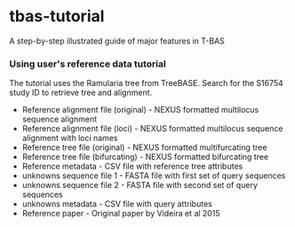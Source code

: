 # tbas-tutorial
A step-by-step illustrated guide of major features in T-BAS

### Using user's reference data tutorial
The tutorial uses the Ramularia tree from TreeBASE. Search for the S16754 study ID to retrieve tree and alignment.

* Reference alignment file (original) - NEXUS formatted multilocus sequence alignment
* Reference alignment file (loci) - NEXUS formatted multilocus sequence alignment with loci names
* Reference tree file (original) - NEXUS formatted multifurcating tree
* Reference tree file (bifurcating) - NEXUS formatted bifurcating tree
* Reference metadata - CSV file with reference tree attributes
* unknowns sequence file 1 - FASTA file with first set of query sequences
* unknowns sequence file 2 - FASTA file with second set of query sequences
* unknowns metadata - CSV file with query attributes
* Reference paper - Original paper by Videira et al 2015
